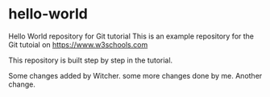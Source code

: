 # hello-world
Hello World repository for Git tutorial
This is an example repository for the Git tutoial on https://www.w3schools.com

This repository is built step by step in the tutorial.

Some changes added by Witcher.
some more changes done by me.
Another change.



